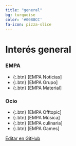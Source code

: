 ```yaml
---
title: "general"
bg: turquoise
color: '#0088CC'
fa-icon: pizza-slice
---
```

# Interés general

<!---
No poner los links de t.joinchat directamente,
usar https://www.protectyourlinks.com/ para obtener
un link corto protegido por captcha
-->

### EMPA

*  {:.btn} <i class="fas fa-newspaper"></i> [EMPA Noticias]
*  {:.btn} <i class="fas fa-users"></i> [EMPA Grupo]
*  {:.btn} <i class="fas fa-globe-americas"></i> [EMPA Material]


### Ocio
* {:.btn}  <i class="fas fa-icons"></i> [EMPA Offtopic]
* {:.btn}  <i class="fas fa-headphones-alt"></i> [EMPA Música]
* {:.btn}  <i class="fas fa-hamburger"></i> [EMPA culinaria]
* {:.btn}  <i class="fas fa-gamepad"></i> [EMPA Games]



<span class="editongithub">
	<a href="{{site.github.repository_url}}/blob/master/{{page.path}}">
		<i class="fas fa-pen"></i> Editar en GitHub
	</a>
</span>
